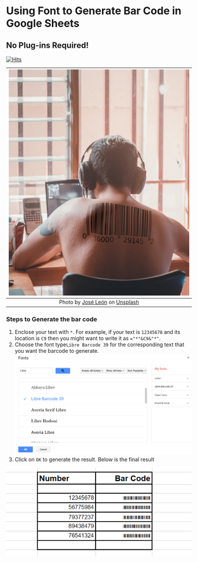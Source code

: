 # Using Font to Generate Bar Code in Google Sheets

## No Plug-ins Required!

[![Hits](https://hits.seeyoufarm.com/api/count/incr/badge.svg?url=https%3A%2F%2Fgithub.com%2FTanu-N-Prabhu%2FTechIsEasy%2Fblob%2Fmain%2FbarCodegenerator.md&count_bg=%2379C83D&title_bg=%23555555&icon=&icon_color=%23E7E7E7&title=hits&edge_flat=false)](https://hits.seeyoufarm.com)

| ![space-1.jpg](https://github.com/Tanu-N-Prabhu/TechIsEasy/blob/main/Img/jose-leon-BOSDxCU7iCs-unsplash.jpg) | 
|:--:| 
| Photo by <a href="https://unsplash.com/@josem_leon?utm_source=unsplash&utm_medium=referral&utm_content=creditCopyText">José León</a> on <a href="https://unsplash.com/photos/BOSDxCU7iCs?utm_source=unsplash&utm_medium=referral&utm_content=creditCopyText">Unsplash</a>|



### Steps to Generate the bar code

1. Enclose your text with `*`. For example, if your text is `12345678` and its location is `C9` then you might want to write it as `="*"&C9&"*"`.
2. Choose the font type`Libre Barcode 39` for the corresponding text that you want the barcode to generate.
   ![Img](https://github.com/Tanu-N-Prabhu/TechIsEasy/blob/main/Img/font.PNG)
3. Click on `OK` to generate the result. Below is the final result

![Img](https://github.com/Tanu-N-Prabhu/TechIsEasy/blob/main/Img/barcodeResult.PNG)


  
